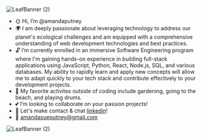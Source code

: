 ![LeafBanner (2)](https://github.com/amandaputney/amandaputney/assets/137220240/1539fe1b-9462-47ac-858b-e9c27ab053d3)
- :sun_with_face: Hi, I’m @amandaputney 
- :earth_africa:  I am deeply passionate about leveraging technology to address our planet's ecological challenges and am equipped with a comprehensive understanding of web development technologies and best practices.
- :unlock: I’m currently enrolled in an immersive Software Engineering program where I'm gaining hands-on experience in building full-stack applications using JavaScript, Python, React, Node.js, SQL,  and various databases. My ability to rapidly learn and apply new concepts will allow me to adapt quickly to your tech stack and contribute effectively to your development projects.
- :blossom: My favorite activites outside of coding include gardening, going to the beach, and playing drums.
- :two_hearts: I’m looking to collaborate on your passion projects!
- :satellite: Let's make contact & chat [linkedin](https://www.linkedin.com/in/amanda-s-putney/)!
- 📧 amandasueputney@gmail.com 


![LeafBanner (2)](https://github.com/amandaputney/amandaputney/assets/137220240/1539fe1b-9462-47ac-858b-e9c27ab053d3)
